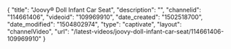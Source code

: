 {
    "title": "Joovy&reg; Doll Infant Car Seat",
    "description": "",
    "channelid": "114661406",
    "videoid": "109969910",
    "date_created": "1502518700",
    "date_modified": "1504802974",
    "type": "captivate",
    "layout": "channelVideo",
    "url": "\/latest-videos\/joovy-doll-infant-car-seat\/114661406-109969910"
}